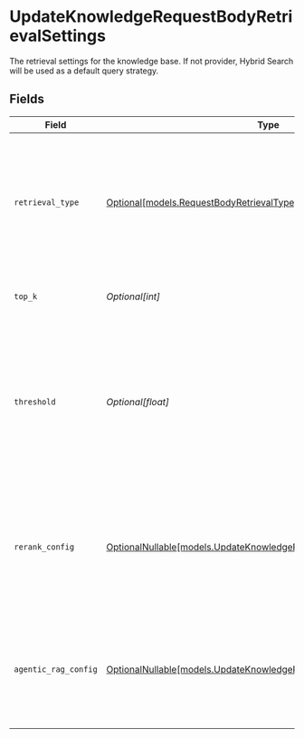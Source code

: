 # UpdateKnowledgeRequestBodyRetrievalSettings

The retrieval settings for the knowledge base. If not provider, Hybrid Search will be used as a default query strategy.


## Fields

| Field                                                                                                                                    | Type                                                                                                                                     | Required                                                                                                                                 | Description                                                                                                                              |
| ---------------------------------------------------------------------------------------------------------------------------------------- | ---------------------------------------------------------------------------------------------------------------------------------------- | ---------------------------------------------------------------------------------------------------------------------------------------- | ---------------------------------------------------------------------------------------------------------------------------------------- |
| `retrieval_type`                                                                                                                         | [Optional[models.RequestBodyRetrievalType]](../models/requestbodyretrievaltype.md)                                                       | :heavy_minus_sign:                                                                                                                       | The retrieval type to use for the knowledge base. If not provided, Hybrid Search will be used as a default query strategy.               |
| `top_k`                                                                                                                                  | *Optional[int]*                                                                                                                          | :heavy_minus_sign:                                                                                                                       | The number of results to return from the search.                                                                                         |
| `threshold`                                                                                                                              | *Optional[float]*                                                                                                                        | :heavy_minus_sign:                                                                                                                       | The threshold value used to filter the search results, only documents with a relevance score greater than the threshold will be returned |
| `rerank_config`                                                                                                                          | [OptionalNullable[models.UpdateKnowledgeRequestBodyRerankConfig]](../models/updateknowledgerequestbodyrerankconfig.md)                   | :heavy_minus_sign:                                                                                                                       | The rerank configuration for the knowledge base. In case the model is provided it will be used to enhance the search precision.          |
| `agentic_rag_config`                                                                                                                     | [OptionalNullable[models.UpdateKnowledgeRequestBodyAgenticRagConfig]](../models/updateknowledgerequestbodyagenticragconfig.md)           | :heavy_minus_sign:                                                                                                                       | The Agentic RAG configuration for the knowledge base. If `null` is provided, Agentic RAG will be disabled.                               |
